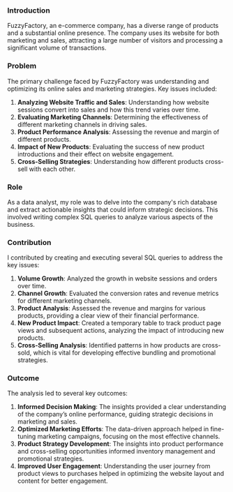 ### Introduction
FuzzyFactory, an e-commerce company, has a diverse range of products and a substantial online presence. The company uses its website for both marketing and sales, attracting a large number of visitors and processing a significant volume of transactions. 

### Problem
The primary challenge faced by FuzzyFactory was understanding and optimizing its online sales and marketing strategies. Key issues included:

1. **Analyzing Website Traffic and Sales**: Understanding how website sessions convert into sales and how this trend varies over time.
2. **Evaluating Marketing Channels**: Determining the effectiveness of different marketing channels in driving sales.
3. **Product Performance Analysis**: Assessing the revenue and margin of different products.
4. **Impact of New Products**: Evaluating the success of new product introductions and their effect on website engagement.
5. **Cross-Selling Strategies**: Understanding how different products cross-sell with each other.

### Role
As a data analyst, my role was to delve into the company's rich database and extract actionable insights that could inform strategic decisions. This involved writing complex SQL queries to analyze various aspects of the business.

### Contribution
I contributed by creating and executing several SQL queries to address the key issues:

1. **Volume Growth**: Analyzed the growth in website sessions and orders over time.
2. **Channel Growth**: Evaluated the conversion rates and revenue metrics for different marketing channels.
3. **Product Analysis**: Assessed the revenue and margins for various products, providing a clear view of their financial performance.
4. **New Product Impact**: Created a temporary table to track product page views and subsequent actions, analyzing the impact of introducing new products.
5. **Cross-Selling Analysis**: Identified patterns in how products are cross-sold, which is vital for developing effective bundling and promotional strategies.

### Outcome
The analysis led to several key outcomes:

1. **Informed Decision Making**: The insights provided a clear understanding of the company’s online performance, guiding strategic decisions in marketing and sales.
2. **Optimized Marketing Efforts**: The data-driven approach helped in fine-tuning marketing campaigns, focusing on the most effective channels.
3. **Product Strategy Development**: The insights into product performance and cross-selling opportunities informed inventory management and promotional strategies.
4. **Improved User Engagement**: Understanding the user journey from product views to purchases helped in optimizing the website layout and content for better engagement.
